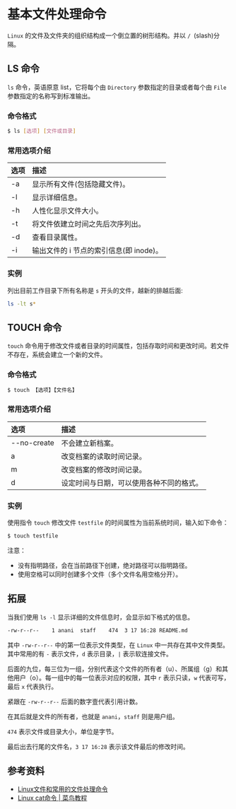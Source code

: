 # 基本文件处理命令
`Linux` 的文件及文件夹的组织结构成一个倒立置的树形结构。并以 `/ `(slash)分隔。

## LS 命令
`ls` 命令，英语原意 list，它将每个由 `Directory` 参数指定的目录或者每个由 `File` 参数指定的名称写到标准输出。

### 命令格式

```bash
$ ls [选项] [文件或目录]
```

### 常用选项介绍

|选项 | 描述 |
| :-- | :-- |
| -a | 显示所有文件(包括隐藏文件)。 |
| -l | 显示详细信息。 |
| -h | 人性化显示文件大小。 |
| -t | 将文件依建立时间之先后次序列出。 |
| -d | 查看目录属性。 |
| -i | 输出文件的 i 节点的索引信息(即 inode)。 |

### 实例
列出目前工作目录下所有名称是 `s` 开头的文件，越新的排越后面:

```bash
ls -lt s*
```

## TOUCH 命令
`touch` 命令用于修改文件或者目录的时间属性，包括存取时间和更改时间。若文件不存在，系统会建立一个新的文件。

### 命令格式

```bash
$ touch 【选项】【文件名】
```

### 常用选项介绍

|选项 | 描述 |
| :-- | :-- |
| --no-create | 不会建立新档案。 |
| a | 改变档案的读取时间记录。 |
| m | 改变档案的修改时间记录。 |
| d | 设定时间与日期，可以使用各种不同的格式。 |

### 实例
使用指令 `touch` 修改文件 `testfile` 的时间属性为当前系统时间，输入如下命令：

```bash
$ touch testfile 
```

注意：
* 没有指明路径，会在当前路径下创建，绝对路径可以指明路径。
* 使用空格可以同时创建多个文件（多个文件名用空格分开）。

## 拓展
当我们使用 `ls -l` 显示详细的文件信息时，会显示如下格式的信息。

```bash
-rw-r--r--    1 anani  staff    474  3 17 16:28 README.md
```

其中 `-rw-r--r--` 中的第一位表示文件类型，在 `Linux` 中一共存在其中文件类型。其中常用的有 `-` 表示文件，`d` 表示目录，`|` 表示软连接文件。

后面的九位，每三位为一组，分别代表这个文件的所有者（u）、所属组（g）和其他用户（o）。每一组中的每一位表示对应的权限，其中 `r` 表示只读，`w` 代表可写，最后 `x` 代表执行。

紧跟在 `-rw-r--r--` 后面的数字壹代表引用计数。

在其后就是文件的所有者，也就是 `anani`，`staff` 则是用户组。

`474` 表示文件或目录大小，单位是字节。

最后出去行尾的文件名，`3 17 16:28` 表示该文件最后的修改时间。

## 参考资料
 * [Linux文件和常用的文件处理命令](https://www.linuxidc.com/Linux/2016-09/135504.htm)
 * [Linux cat命令 | 菜鸟教程](http://www.runoob.com/linux/linux-comm-cat.html)
